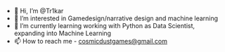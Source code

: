 - 👋 Hi, I’m @Tr1kar
- 👀 I’m interested in Gamedesign/narrative design and machine learning
- 🌱 I’m currently learning working with Python as Data Scientist, expanding into Machine Learning
- 📫 How to reach me - cosmicdustgames@gmail.com

<!---
Tr1kar/Tr1kar is a ✨ special ✨ repository because its `README.md` (this file) appears on your GitHub profile.
You can click the Preview link to take a look at your changes.
--->
